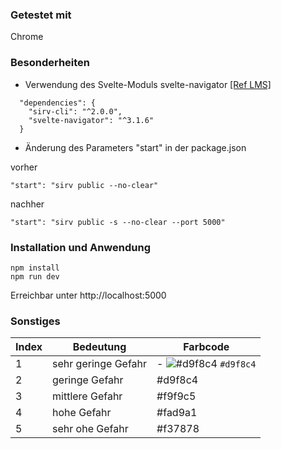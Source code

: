 ### Getestet mit
Chrome

### Besonderheiten
- Verwendung des Svelte-Moduls svelte-navigator [[Ref LMS]](https://lms.vawi.de/vawi/mod/forum/discuss.php?d=14634#p48009)
```
  "dependencies": {
    "sirv-cli": "^2.0.0",
    "svelte-navigator": "^3.1.6"
  }
```  
- Änderung des Parameters "start" in der package.json

vorher
```
"start": "sirv public --no-clear"
```

nachher
```
"start": "sirv public -s --no-clear --port 5000"
```

### Installation und Anwendung
```
npm install
npm run dev
```
Erreichbar unter http://localhost:5000

### Sonstiges
| Index  | Bedeutung | Farbcode |
| ------------- | ------------- | ------------- |
| 1  | sehr geringe Gefahr  | - ![#d9f8c4](https://via.placeholder.com/15/d9f8c4/d9f8c4.png) `#d9f8c4` |
| 2  | geringe Gefahr   |     #d9f8c4          |
| 3  | mittlere Gefahr  |      #f9f9c5         |
| 4  | hohe Gefahr  |          #fad9a1     |
| 5  | sehr ohe Gefahr  |      #f37878         |

